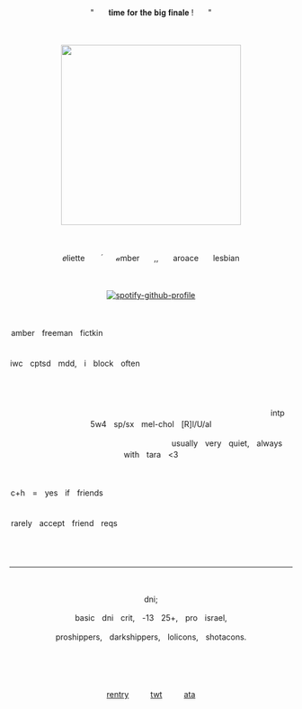 <!-- this is gonna kill me -->

<!--
**amber-freeman/amber-freeman** is a ✨ _special_ ✨ repository because its `README.md` (this file) appears on your GitHub profile.

Here are some ideas to get you started:

- 🔭 I’m currently working on ...
- 🌱 I’m currently learning ...
- 👯 I’m looking to collaborate on ...
- 🤔 I’m looking for help with ...
- 💬 Ask me about ...
- 📫 How to reach me: ...
- 😄 Pronouns: ...
- ⚡ Fun fact: ...
-->



ㅤ

<p align="center">
"ㅤㅤ𝐭𝐢𝐦𝐞 𝐟𝐨𝐫 𝐭𝐡𝐞 𝐛𝐢𝐠 𝐟𝐢𝐧𝐚𝐥𝐞 !ㅤㅤ"
</p>
ㅤ
<p align="center"> 
<img src="https://files.catbox.moe/we3thz.png" width=320> 
</p>
ㅤ
ㅤ
<div align="center">

𝑒lietteㅤㅤ ֜ㅤㅤ𝒶mberㅤㅤ,,ㅤㅤaroaceㅤㅤlesbian

ㅤ


[![spotify-github-profile](https://spotify-github-profile.kittinanx.com/api/view?uid=314mhs4g673q5qutmpya64yugbuy&cover_image=true&theme=novatorem&show_offline=true&background_color=121212&interchange=false&bar_color=ffffff&bar_color_cover=false)](https://github.com/kittinan/spotify-github-profile)

ㅤ

amberㅤfreemanㅤfictkinㅤㅤㅤㅤㅤㅤㅤㅤㅤㅤㅤㅤㅤㅤㅤㅤㅤㅤㅤㅤㅤㅤㅤㅤㅤㅤㅤㅤㅤㅤㅤㅤㅤㅤㅤㅤㅤㅤㅤㅤㅤ

iwcㅤcptsdㅤmdd,ㅤiㅤblockㅤoftenㅤㅤㅤㅤㅤㅤㅤㅤㅤㅤㅤㅤㅤㅤㅤㅤㅤㅤㅤㅤㅤㅤㅤㅤㅤㅤㅤㅤ

ㅤ

ㅤㅤㅤㅤㅤㅤㅤㅤㅤㅤㅤㅤㅤㅤㅤㅤㅤㅤㅤㅤㅤㅤㅤㅤㅤㅤㅤㅤㅤㅤㅤㅤㅤㅤㅤㅤintpㅤ5w4ㅤsp/sxㅤmel-cholㅤ[R]l/U/aI

ㅤㅤㅤㅤㅤㅤㅤㅤㅤㅤㅤㅤㅤㅤㅤㅤㅤㅤㅤㅤㅤㅤusuallyㅤveryㅤquiet,ㅤalwaysㅤwithㅤtaraㅤ<3

ㅤ


c+hㅤ=ㅤyesㅤifㅤfriendsㅤㅤㅤㅤㅤㅤㅤㅤㅤㅤㅤㅤㅤㅤㅤㅤㅤㅤㅤㅤㅤㅤㅤㅤㅤㅤㅤㅤㅤㅤㅤㅤㅤㅤㅤㅤㅤㅤㅤㅤ

rarelyㅤacceptㅤfriendㅤreqsㅤㅤㅤㅤㅤㅤㅤㅤㅤㅤㅤㅤㅤㅤㅤㅤㅤㅤㅤㅤㅤㅤㅤㅤㅤㅤㅤㅤㅤㅤㅤ

ㅤ

---

ㅤ

dni;

basicㅤdniㅤcrit,ㅤ-13ㅤ25+,ㅤproㅤisrael,

proshippers,ㅤdarkshippers,ㅤlolicons,ㅤshotacons.

ㅤ

</div>
ㅤ
ㅤ
<div align="center">

[rentry](https://rentry.co/eliette)ㅤㅤㅤ[twt](https://x.com/jennas_eli)ㅤㅤㅤ[ata](https://tamber.atabook.org/)

</div>

ㅤ

